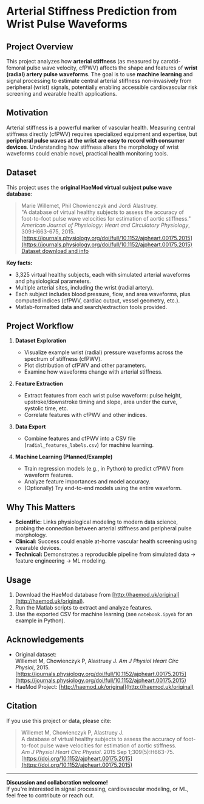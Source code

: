 # Arterial Stiffness Prediction from Wrist Pulse Waveforms

## Project Overview

This project analyzes how **arterial stiffness** (as measured by carotid-femoral pulse wave velocity, cfPWV) affects the shape and features of **wrist (radial) artery pulse waveforms**. The goal is to use **machine learning** and signal processing to estimate central arterial stiffness non-invasively from peripheral (wrist) signals, potentially enabling accessible cardiovascular risk screening and wearable health applications.

## Motivation

Arterial stiffness is a powerful marker of vascular health. Measuring central stiffness directly (cfPWV) requires specialized equipment and expertise, but **peripheral pulse waves at the wrist are easy to record with consumer devices**. Understanding how stiffness alters the morphology of wrist waveforms could enable novel, practical health monitoring tools.

## Dataset

This project uses the **original HaeMod virtual subject pulse wave database**:

> Marie Willemet, Phil Chowienczyk and Jordi Alastruey.  
> "A database of virtual healthy subjects to assess the accuracy of foot-to-foot pulse wave velocities for estimation of aortic stiffness."  
> *American Journal of Physiology: Heart and Circulatory Physiology*, 309:H663-675, 2015.  
> [https://journals.physiology.org/doi/full/10.1152/ajpheart.00175.2015](https://journals.physiology.org/doi/full/10.1152/ajpheart.00175.2015)  
> [Dataset download and info](http://haemod.uk/original)

**Key facts:**
- 3,325 virtual healthy subjects, each with simulated arterial waveforms and physiological parameters.
- Multiple arterial sites, including the wrist (radial artery).
- Each subject includes blood pressure, flow, and area waveforms, plus computed indices (cfPWV, cardiac output, vessel geometry, etc.).
- Matlab-formatted data and search/extraction tools provided.

## Project Workflow

1. **Dataset Exploration**
   - Visualize example wrist (radial) pressure waveforms across the spectrum of stiffness (cfPWV).
   - Plot distribution of cfPWV and other parameters.
   - Examine how waveforms change with arterial stiffness.

2. **Feature Extraction**
   - Extract features from each wrist pulse waveform: pulse height, upstroke/downstroke timing and slope, area under the curve, systolic time, etc.
   - Correlate features with cfPWV and other indices.

3. **Data Export**
   - Combine features and cfPWV into a CSV file (`radial_features_labels.csv`) for machine learning.

4. **Machine Learning (Planned/Example)**
   - Train regression models (e.g., in Python) to predict cfPWV from waveform features.
   - Analyze feature importances and model accuracy.
   - (Optionally) Try end-to-end models using the entire waveform.

## Why This Matters

- **Scientific:** Links physiological modeling to modern data science, probing the connection between arterial stiffness and peripheral pulse morphology.
- **Clinical:** Success could enable at-home vascular health screening using wearable devices.
- **Technical:** Demonstrates a reproducible pipeline from simulated data → feature engineering → ML modeling.

## Usage

1. Download the HaeMod database from [http://haemod.uk/original](http://haemod.uk/original).
2. Run the Matlab scripts to extract and analyze features.
3. Use the exported CSV for machine learning (see `notebook.ipynb` for an example in Python).

## Acknowledgements

- Original dataset:  
  Willemet M, Chowienczyk P, Alastruey J. *Am J Physiol Heart Circ Physiol*, 2015.  
  [https://journals.physiology.org/doi/full/10.1152/ajpheart.00175.2015](https://journals.physiology.org/doi/full/10.1152/ajpheart.00175.2015)
- HaeMod Project: [http://haemod.uk/original](http://haemod.uk/original)

## Citation

If you use this project or data, please cite:

> Willemet M, Chowienczyk P, Alastruey J.  
> A database of virtual healthy subjects to assess the accuracy of foot-to-foot pulse wave velocities for estimation of aortic stiffness.  
> *Am J Physiol Heart Circ Physiol*. 2015 Sep 1;309(5):H663-75.  
> [https://doi.org/10.1152/ajpheart.00175.2015](https://doi.org/10.1152/ajpheart.00175.2015)

---

**Discussion and collaboration welcome!**  
If you're interested in signal processing, cardiovascular modeling, or ML, feel free to contribute or reach out.
